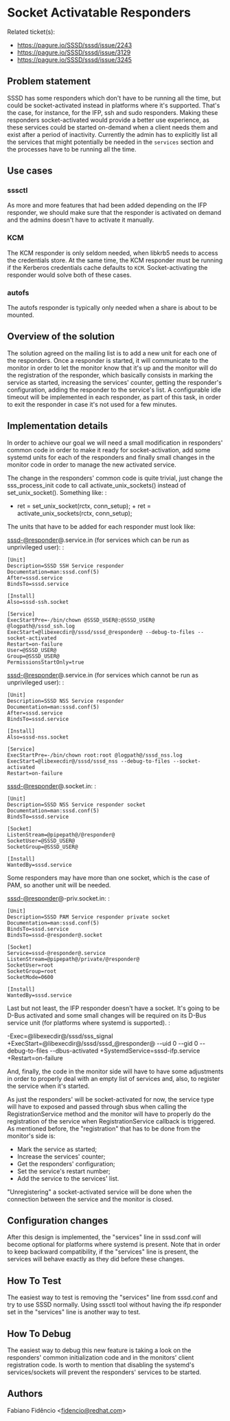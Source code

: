 # Socket Activatable Responders

Related ticket(s):

  - <https://pagure.io/SSSD/sssd/issue/2243>
  - <https://pagure.io/SSSD/sssd/issue/3129>
  - <https://pagure.io/SSSD/sssd/issue/3245>

## Problem statement

SSSD has some responders which don't have to be running all the time, but could be socket-activated instead in platforms where it's supported. That's the case, for instance, for the IFP, ssh and sudo responders. Making these responders socket-activated would provide a better use experience, as these services could be started on-demand when a client needs them and exist after a period of inactivity. Currently the admin has to explicitly list all the services that might potentially be needed in the `services` section and the processes have to be running all the time.

## Use cases

### sssctl

As more and more features that had been added depending on the IFP responder, we should make sure that the responder is activated on demand and the admins doesn't have to activate it manually.

### KCM

The KCM responder is only seldom needed, when libkrb5 needs to access the credentials store. At the same time, the KCM responder must be running if the Kerberos credentials cache defaults to `KCM`. Socket-activating the responder would solve both of these cases.

### autofs

The autofs responder is typically only needed when a share is about to be mounted.

## Overview of the solution

The solution agreed on the mailing list is to add a new unit for each one of the responders. Once a responder is started, it will communicate to the monitor in order to let the monitor know that it's up and the monitor will do the registration of the responder, which basically consists in marking the service as started, increasing the services' counter, getting the responder's configuration, adding the responder to the service's list. A configurable idle timeout will be implemented in each responder, as part of this task, in order to exit the responder in case it's not used for a few minutes.

## Implementation details

In order to achieve our goal we will need a small modification in responders' common code in order to make it ready for socket-activation, add some systemd units for each of the responders and finally small changes in the monitor code in order to manage the new activated service.

The change in the responders' common code is quite trivial, just change the sss_process_init code to call activate_unix_sockets() instead of set_unix_socket(). Something like: :

  -  ret = set_unix_socket(rctx, conn_setup);
    +    ret = activate_unix_sockets(rctx, conn_setup);

The units that have to be added for each responder must look like:

<sssd-@responder>@.service.in (for services which can be run as unprivileged user): :

    [Unit]
    Description=SSSD SSH Service responder
    Documentation=man:sssd.conf(5)
    After=sssd.service
    BindsTo=sssd.service
    
    [Install]
    Also=sssd-ssh.socket
    
    [Service]
    ExecStartPre=-/bin/chown @SSSD_USER@:@SSSD_USER@ @logpath@/sssd_ssh.log
    ExecStart=@libexecdir@/sssd/sssd_@responder@ --debug-to-files --socket-activated
    Restart=on-failure
    User=@SSSD_USER@
    Group=@SSSD_USER@
    PermissionsStartOnly=true

<sssd-@responder>@.service.in (for services which cannot be run as unprivileged user): :

    [Unit]
    Description=SSSD NSS Service responder
    Documentation=man:sssd.conf(5)
    After=sssd.service
    BindsTo=sssd.service
    
    [Install]
    Also=sssd-nss.socket
    
    [Service]
    ExecStartPre=-/bin/chown root:root @logpath@/sssd_nss.log
    ExecStart=@libexecdir@/sssd/sssd_nss --debug-to-files --socket-activated
    Restart=on-failure

<sssd-@responder>@.socket.in: :

    [Unit]
    Description=SSSD NSS Service responder socket
    Documentation=man:sssd.conf(5)
    BindsTo=sssd.service
    
    [Socket]
    ListenStream=@pipepath@/@responder@
    SocketUser=@SSSD_USER@
    SocketGroup=@SSSD_USER@
    
    [Install]
    WantedBy=sssd.service

Some responders may have more than one socket, which is the case of PAM, so another unit will be needed.

<sssd-@responder>@-priv.socket.in: :

    [Unit]
    Description=SSSD PAM Service responder private socket
    Documentation=man:sssd.conf(5)
    BindsTo=sssd.service
    BindsTo=sssd-@responder@.socket
    
    [Socket]
    Service=sssd-@responder@.service
    ListenStream=@pipepath@/private/@responder@
    SocketUser=root
    SocketGroup=root
    SocketMode=0600
    
    [Install]
    WantedBy=sssd.service

Last but not least, the IFP responder doesn't have a socket. It's going to be D-Bus activated and some small changes will be required on its D-Bus service unit (for platforms where systemd is supported). :

  -Exec=@libexecdir@/sssd/sss_signal
    +ExecStart=@libexecdir@/sssd/sssd_@responder@ --uid 0 --gid 0 --debug-to-files --dbus-activated
    +SystemdService=sssd-ifp.service
    +Restart=on-failure

And, finally, the code in the monitor side will have to have some adjustments in order to properly deal with an empty list of services and, also, to register the service when it's started.

As just the responders' will be socket-activated for now, the service type will have to exposed and passed through sbus when calling the RegistrationService method and the monitor will have to properly do the registration of the service when RegistrationService callback is triggered. As mentioned before, the "registration" that has to be done from the monitor's side is:

  - Mark the service as started;
  - Increase the services' counter;
  - Get the responders' configuration;
  - Set the service's restart number;
  - Add the service to the services' list.

"Unregistering" a socket-activated service will be done when the connection between the service and the monitor is closed.

## Configuration changes

After this design is implemented, the "services" line in sssd.conf will become optional for platforms where systemd is present. Note that in order to keep backward compatibility, if the "services" line is present, the services will behave exactly as they did before these changes.

## How To Test

The easiest way to test is removing the "services" line from sssd.conf and try to use SSSD normally. Using sssctl tool without having the ifp responder set in the "services" line is another way to test.

## How To Debug

The easiest way to debug this new feature is taking a look on the responders' common initialization code and in the monitors' client registration code. Is worth to mention that disabling the systemd's services/sockets will prevent the responders' services to be started.

## Authors

Fabiano Fidêncio \<fidencio@redhat.com\>
